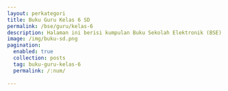 ```yaml
---
layout: perkategori
title: Buku Guru Kelas 6 SD
permalink: /bse/guru/kelas-6
description: Halaman ini berisi kumpulan Buku Sekolah Elektronik (BSE) Buku Guru Satuan Pendidikan SD Kelas 6.
image: /img/buku-sd.png
pagination: 
  enabled: true
  collection: posts
  tag: buku-guru-kelas-6
  permalink: /:num/
  
---
```

